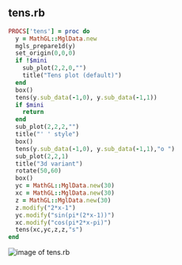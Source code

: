 
## tens.rb

```ruby
PROCS['tens'] = proc do
  y = MathGL::MglData.new
  mgls_prepare1d(y)
  set_origin(0,0,0)
  if !$mini
    sub_plot(2,2,0,"")
    title("Tens plot (default)")
  end
  box()
  tens(y.sub_data(-1,0), y.sub_data(-1,1))
  if $mini
    return
  end
  sub_plot(2,2,2,"")
  title("' ' style")
  box()
  tens(y.sub_data(-1,0), y.sub_data(-1,1),"o ")
  sub_plot(2,2,1)
  title("3d variant")
  rotate(50,60)
  box()
  yc = MathGL::MglData.new(30)
  xc = MathGL::MglData.new(30)
  z = MathGL::MglData.new(30)
  z.modify("2*x-1")
  yc.modify("sin(pi*(2*x-1))")
  xc.modify("cos(pi*2*x-pi)")
  tens(xc,yc,z,z,"s")
end
```
![image of tens.rb](https://raw.github.com/masa16/ruby-mathgl-sample/master/samples/tens/tens.png)
